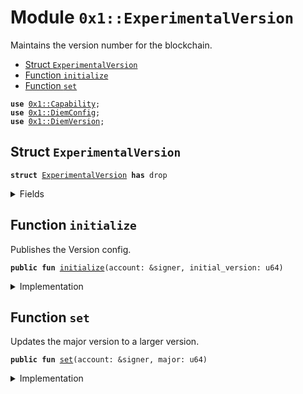 
<a name="0x1_ExperimentalVersion"></a>

# Module `0x1::ExperimentalVersion`

Maintains the version number for the blockchain.


-  [Struct `ExperimentalVersion`](#0x1_ExperimentalVersion_ExperimentalVersion)
-  [Function `initialize`](#0x1_ExperimentalVersion_initialize)
-  [Function `set`](#0x1_ExperimentalVersion_set)


<pre><code><b>use</b> <a href="../../../../../../../experimental/releases/artifacts/current/build/MoveStdlib/docs/Capability.md#0x1_Capability">0x1::Capability</a>;
<b>use</b> <a href="DiemConfig.md#0x1_DiemConfig">0x1::DiemConfig</a>;
<b>use</b> <a href="DiemVersion.md#0x1_DiemVersion">0x1::DiemVersion</a>;
</code></pre>



<a name="0x1_ExperimentalVersion_ExperimentalVersion"></a>

## Struct `ExperimentalVersion`



<pre><code><b>struct</b> <a href="ExperimentalVersion.md#0x1_ExperimentalVersion">ExperimentalVersion</a> <b>has</b> drop
</code></pre>



<details>
<summary>Fields</summary>


<dl>
<dt>
<code>dummy_field: bool</code>
</dt>
<dd>

</dd>
</dl>


</details>

<a name="0x1_ExperimentalVersion_initialize"></a>

## Function `initialize`

Publishes the Version config.


<pre><code><b>public</b> <b>fun</b> <a href="ExperimentalVersion.md#0x1_ExperimentalVersion_initialize">initialize</a>(account: &signer, initial_version: u64)
</code></pre>



<details>
<summary>Implementation</summary>


<pre><code><b>public</b> <b>fun</b> <a href="ExperimentalVersion.md#0x1_ExperimentalVersion_initialize">initialize</a>(account: &signer, initial_version: u64) {
    <a href="DiemVersion.md#0x1_DiemVersion_initialize">DiemVersion::initialize</a>&lt;<a href="ExperimentalVersion.md#0x1_ExperimentalVersion">ExperimentalVersion</a>&gt;(account, initial_version);
    <a href="../../../../../../../experimental/releases/artifacts/current/build/MoveStdlib/docs/Capability.md#0x1_Capability_create">Capability::create</a>&lt;<a href="ExperimentalVersion.md#0x1_ExperimentalVersion">ExperimentalVersion</a>&gt;(account, &<a href="ExperimentalVersion.md#0x1_ExperimentalVersion">ExperimentalVersion</a> {});
}
</code></pre>



</details>

<a name="0x1_ExperimentalVersion_set"></a>

## Function `set`

Updates the major version to a larger version.


<pre><code><b>public</b> <b>fun</b> <a href="ExperimentalVersion.md#0x1_ExperimentalVersion_set">set</a>(account: &signer, major: u64)
</code></pre>



<details>
<summary>Implementation</summary>


<pre><code><b>public</b> <b>fun</b> <a href="ExperimentalVersion.md#0x1_ExperimentalVersion_set">set</a>(account: &signer, major: u64) {
    <a href="DiemVersion.md#0x1_DiemVersion_set">DiemVersion::set</a>&lt;<a href="ExperimentalVersion.md#0x1_ExperimentalVersion">ExperimentalVersion</a>&gt;(
        major,
        &<a href="../../../../../../../experimental/releases/artifacts/current/build/MoveStdlib/docs/Capability.md#0x1_Capability_acquire">Capability::acquire</a>(account, &<a href="ExperimentalVersion.md#0x1_ExperimentalVersion">ExperimentalVersion</a> {}),
    );
    <a href="DiemConfig.md#0x1_DiemConfig_reconfigure">DiemConfig::reconfigure</a>(account);
}
</code></pre>



</details>
